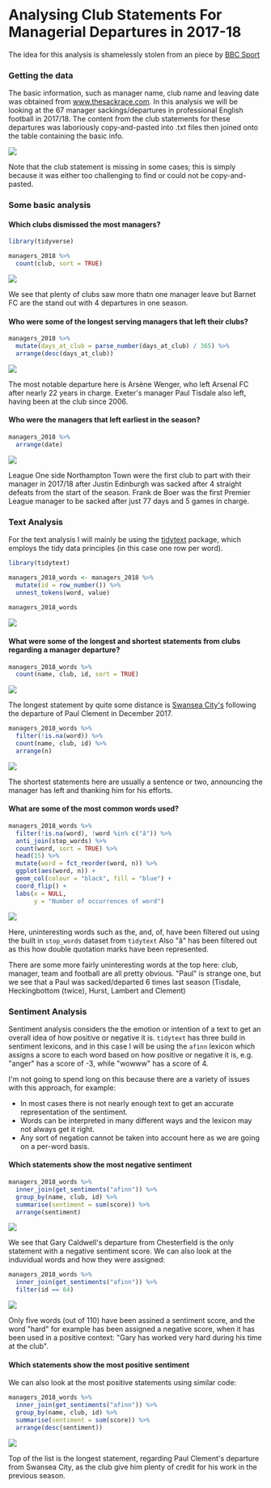 # Analysing Club Statements For Managerial Departures in 2017-18

The idea for this analysis is shamelessly stolen from an piece by [BBC Sport](https://www.bbc.co.uk/sport/football/46875479)

### Getting the data 

The basic information, such as manager name, club name and leaving date was obtained from www.thesackrace.com. In this analysis we will
be looking at the 67 manager sackings/departures in professional English football in 2017/18. The content from the club statements
for these departures was laboriously copy-and-pasted into .txt files then joined onto the table containing the basic info. 

![](https://github.com/TimHoare/football/blob/master/manager_departures/images/manager_dataframe.png)

Note that the club statement is missing in some cases; this is simply because it was either too challenging to find or could not 
be copy-and-pasted.

### Some basic analysis

#### Which clubs dismissed the most managers?

```r
library(tidyverse)

managers_2018 %>%
  count(club, sort = TRUE)
  ```
![](https://github.com/TimHoare/football/blob/master/manager_departures/images/most_departures.png)

We see that plenty of clubs saw more thatn one manager leave but Barnet FC are the stand out with 4 departures in one season.

#### Who were some of the longest serving managers that left their clubs?

```r
managers_2018 %>%
  mutate(days_at_club = parse_number(days_at_club) / 365) %>%
  arrange(desc(days_at_club))
  ```

![](https://github.com/TimHoare/football/blob/master/manager_departures/images/longest_serving_managers.png)

The most notable departure here is Arsène Wenger, who left Arsenal FC after nearly 22 years in charge. Exeter's manager Paul
Tisdale also left, having been at the club since 2006.

#### Who were the managers that left earliest in the season?

```r
managers_2018 %>%
  arrange(date)
  ```
![](https://github.com/TimHoare/football/blob/master/manager_departures/images/earliest_to_leave.png)

League One side Northampton Town were the first club to part with their manager in 2017/18 after Justin Edinburgh was sacked after
4 straight defeats from the start of the season. Frank de Boer was the first Premier League manager to be sacked after just 77 days 
and 5 games in charge.

### Text Analysis

For the text analysis I will mainly be using the [tidytext](https://cran.r-project.org/web/packages/tidytext/index.html) package,
which employs the tidy data principles (in this case one row per word).

```r
library(tidytext)

managers_2018_words <- managers_2018 %>%
  mutate(id = row_number()) %>%
  unnest_tokens(word, value)
  
managers_2018_words
  ```
![](https://github.com/TimHoare/football/blob/master/manager_departures/images/managers_2018_words.png)

#### What were some of the longest and shortest statements from clubs regarding a manager departure?

```r
managers_2018_words %>%
  count(name, club, id, sort = TRUE)
  ```
  ![](https://github.com/TimHoare/football/blob/master/manager_departures/images/longest_statements.png)
  
The longest statement by quite some distance is [Swansea City's](https://www.swanseacity.com/news/swansea-city-part-company-paul-clement) following the departure of Paul Clement in December 2017.

```r
managers_2018_words %>%
  filter(!is.na(word)) %>%
  count(name, club, id) %>%
  arrange(n)
  ```  
![](https://github.com/TimHoare/football/blob/master/manager_departures/images/shortest_statement.png)

The shortest statements here are usually a sentence or two, announcing the manager has left and thanking him for his efforts.

#### What are some of the most common words used?

```r
managers_2018_words %>%
  filter(!is.na(word), !word %in% c("â")) %>%
  anti_join(stop_words) %>%
  count(word, sort = TRUE) %>%
  head(15) %>%
  mutate(word = fct_reorder(word, n)) %>%
  ggplot(aes(word, n)) +
  geom_col(colour = "black", fill = "blue") +
  coord_flip() +
  labs(x = NULL,
       y = "Number of occurrences of word")
```
![](https://github.com/TimHoare/football/blob/master/manager_departures/images/most_common_words.png)

Here, uninteresting words such as the, and, of, have been filtered out using the built in `stop_words` dataset from `tidytext`
Also "â" has been filtered out as this how double quotation marks have been represented. 

There are some more fairly uninteresting words at the top here: club, manager, team and football are all pretty obvious. "Paul"
is strange one, but we see that a Paul was sacked/departed 6 times last season (Tisdale, Heckingbottom (twice), Hurst, Lambert
and Clement)

### Sentiment Analysis

Sentiment analysis considers the the emotion or intention of a text to get an overall idea of how positive or negative it is.
`tidytext` has three build in sentiment lexicons, and in this case I will be using the `afinn` lexicon which assigns a score 
to each word based on how positive or negative it is, e.g. "anger" has a score of -3, while "wowww" has a score of 4.

I'm not going to spend long on this because there are a variety of issues with this approach, for example: 
* In most cases there is not nearly enough text to get an accurate representation of the sentiment. 
* Words can be interpreted in many different ways and the lexicon may not always get it right.
* Any sort of negation cannot be taken into account here as we are going on a per-word basis.

#### Which statements show the most negative sentiment

```r
managers_2018_words %>%
  inner_join(get_sentiments("afinn")) %>%
  group_by(name, club, id) %>%
  summarise(sentiment = sum(score)) %>%
  arrange(sentiment)
  ```
![](https://github.com/TimHoare/football/blob/master/manager_departures/images/negative_sentiment.png)

We see that Gary Caldwell's departure from Chesterfield is the only statement with a negative sentiment score. We can also 
look at the induvidual words and how they were assigned:

```r
managers_2018_words %>%
  inner_join(get_sentiments("afinn")) %>%
  filter(id == 64)
  ```
![](https://github.com/TimHoare/football/blob/master/manager_departures/images/gary_caldwell.png)  

Only five words (out of 110) have been assined a sentiment score, and the word "hard" for example has been assigned a negative 
score, when it has been used in a positive context: "Gary has worked very hard during his time at the club".

#### Which statements show the most positive sentiment

We can also look at the most positive statements using similar code:

```r
managers_2018_words %>%
  inner_join(get_sentiments("afinn")) %>%
  group_by(name, club, id) %>%
  summarise(sentiment = sum(score)) %>%
  arrange(desc(sentiment))
  ```
  ![](https://github.com/TimHoare/football/blob/master/manager_departures/images/positive_sentiment.png) 
  
  Top of the list is the longest statement, regarding Paul Clement's departure from Swansea City, as the club give him plenty of credit
  for his work in the previous season.
  

  

  
  










